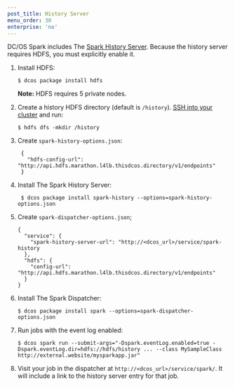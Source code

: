 ```yaml
---
post_title: History Server
menu_order: 30
enterprise: 'no'
---
```


DC/OS Spark includes The [Spark History Server][3]. Because the history
server requires HDFS, you must explicitly enable it.

1.  Install HDFS:

        $ dcos package install hdfs

    **Note:** HDFS requires 5 private nodes.

1.  Create a history HDFS directory (default is `/history`). [SSH into
your cluster][10] and run:

        $ hdfs dfs -mkdir /history

1. Create `spark-history-options.json`:

        {
          "hdfs-config-url": "http://api.hdfs.marathon.l4lb.thisdcos.directory/v1/endpoints"
        }

1. Install The Spark History Server:

        $ dcos package install spark-history --options=spark-history-options.json

1.  Create `spark-dispatcher-options.json`;

        {
          "service": {
            "spark-history-server-url": "http://<dcos_url>/service/spark-history
          },
          "hdfs": {
            "config-url": "http://api.hdfs.marathon.l4lb.thisdcos.directory/v1/endpoints"
          }
        }

1.  Install The Spark Dispatcher:

        $ dcos package install spark --options=spark-dispatcher-options.json

1.  Run jobs with the event log enabled:

        $ dcos spark run --submit-args="-Dspark.eventLog.enabled=true -Dspark.eventLog.dir=hdfs://hdfs/history ... --class MySampleClass  http://external.website/mysparkapp.jar"

1.  Visit your job in the dispatcher at
`http://<dcos_url>/service/spark/`. It will include a link to the
history server entry for that job.

 [3]: http://spark.apache.org/docs/latest/monitoring.html#viewing-after-the-fact
 [10]: https://docs.mesosphere.com/1.9/administration/access-node/sshcluster/
